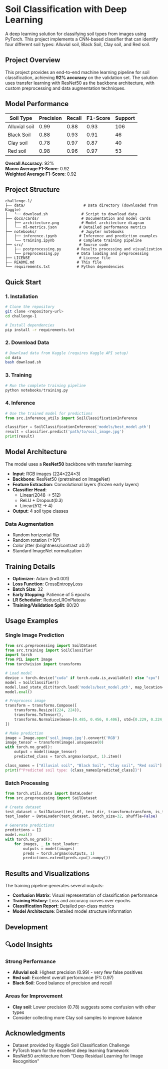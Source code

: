 # Soil Classification with Deep Learning

A deep learning solution for classifying soil types from images using PyTorch. This project implements a CNN-based classifier that can identify four different soil types: Alluvial soil, Black Soil, Clay soil, and Red soil.

## Project Overview

This project provides an end-to-end machine learning pipeline for soil classification, achieving **92% accuracy** on the validation set. The solution uses transfer learning with ResNet50 as the backbone architecture, with custom preprocessing and data augmentation techniques.

##  Model Performance

| Soil Type     | Precision | Recall | F1-Score | Support |
|---------------|-----------|---------|----------|---------|
| Alluvial soil | 0.99      | 0.88    | 0.93     | 106     |
| Black Soil    | 0.88      | 0.93    | 0.91     | 46      |
| Clay soil     | 0.78      | 0.97    | 0.87     | 40      |
| Red soil      | 0.98      | 0.96    | 0.97     | 53      |

**Overall Accuracy**: 92%  
**Macro Average F1-Score**: 0.92  
**Weighted Average F1-Score**: 0.92

## Project Structure

```
challenge-1/
├── data/                          # Data directory (downloaded from Kaggle)
│   └── download.sh               # Script to download data
├── docs/cards/                   # Documentation and model cards
│   ├── architecture.png          # Model architecture diagram
│   └── ml-metrics.json          # Detailed performance metrics
├── notebooks/                    # Jupyter notebooks
│   ├── inference.ipynb          # Inference and prediction examples
│   └── training.ipynb           # Complete training pipeline
├── src/                         # Source code
│   ├── postprocessing.py       # Results processing and visualization
│   └── preprocessing.py        # Data loading and preprocessing
├── LICENSE                      # License file
├── README.md                   # This file
└── requirements.txt            # Python dependencies
```

##  Quick Start

### 1. Installation

```bash
# Clone the repository
git clone <repository-url>
cd challenge-1

# Install dependencies
pip install -r requirements.txt
```

### 2. Download Data

```bash
# Download data from Kaggle (requires Kaggle API setup)
cd data
bash download.sh
```

### 3. Training

```python
# Run the complete training pipeline
python notebooks/training.py
```

### 4. Inference

```python
# Use the trained model for predictions
from src.inference_utils import SoilClassificationInference

classifier = SoilClassificationInference('models/best_model.pth')
result = classifier.predict('path/to/soil_image.jpg')
print(result)
```

##  Model Architecture

The model uses a **ResNet50** backbone with transfer learning:

- **Input**: RGB images (224×224×3)
- **Backbone**: ResNet50 (pretrained on ImageNet)
- **Feature Extraction**: Convolutional layers (frozen early layers)
- **Classifier Head**: 
  - Linear(2048 → 512)
  - ReLU + Dropout(0.3)
  - Linear(512 → 4)
- **Output**: 4 soil type classes

### Data Augmentation
- Random horizontal flip
- Random rotation (±10°)
- Color jitter (brightness/contrast ±0.2)
- Standard ImageNet normalization

##  Training Details

- **Optimizer**: Adam (lr=0.001)
- **Loss Function**: CrossEntropyLoss
- **Batch Size**: 32
- **Early Stopping**: Patience of 5 epochs
- **LR Scheduler**: ReduceLROnPlateau
- **Training/Validation Split**: 80/20

##  Usage Examples

### Single Image Prediction

```python
from src.preprocessing import SoilDataset
from src.training import SoilClassifier
import torch
from PIL import Image
from torchvision import transforms

# Load model
device = torch.device("cuda" if torch.cuda.is_available() else "cpu")
model = SoilClassifier()
model.load_state_dict(torch.load('models/best_model.pth', map_location=device))
model.eval()

# Preprocess image
transform = transforms.Compose([
    transforms.Resize((224, 224)),
    transforms.ToTensor(),
    transforms.Normalize(mean=[0.485, 0.456, 0.406], std=[0.229, 0.224, 0.225])
])

# Make prediction
image = Image.open('soil_image.jpg').convert('RGB')
image_tensor = transform(image).unsqueeze(0)
with torch.no_grad():
    output = model(image_tensor)
    predicted_class = torch.argmax(output, 1).item()

class_names = ["Alluvial soil", "Black Soil", "Clay soil", "Red soil"]
print(f"Predicted soil type: {class_names[predicted_class]}")
```

### Batch Processing

```python
from torch.utils.data import DataLoader
from src.preprocessing import SoilDataset

# Create dataset
test_dataset = SoilDataset(test_df, test_dir, transform=transform, is_test=True)
test_loader = DataLoader(test_dataset, batch_size=32, shuffle=False)

# Generate predictions
predictions = []
model.eval()
with torch.no_grad():
    for images, _ in test_loader:
        outputs = model(images)
        preds = torch.argmax(outputs, 1)
        predictions.extend(preds.cpu().numpy())
```

##  Results and Visualizations

The training pipeline generates several outputs:

- **Confusion Matrix**: Visual representation of classification performance
- **Training History**: Loss and accuracy curves over epochs
- **Classification Report**: Detailed per-class metrics
- **Model Architecture**: Detailed model structure information

## Development



## 🔍odel Insights

### Strong Performance
- **Alluvial soil**: Highest precision (0.99) - very few false positives
- **Red soil**: Excellent overall performance (F1: 0.97)
- **Black Soil**: Good balance of precision and recall

### Areas for Improvement  
- **Clay soil**: Lower precision (0.78) suggests some confusion with other types
- Consider collecting more Clay soil samples to improve balance




## Acknowledgments

- Dataset provided by Kaggle Soil Classification Challenge
- PyTorch team for the excellent deep learning framework
- ResNet50 architecture from "Deep Residual Learning for Image Recognition"


